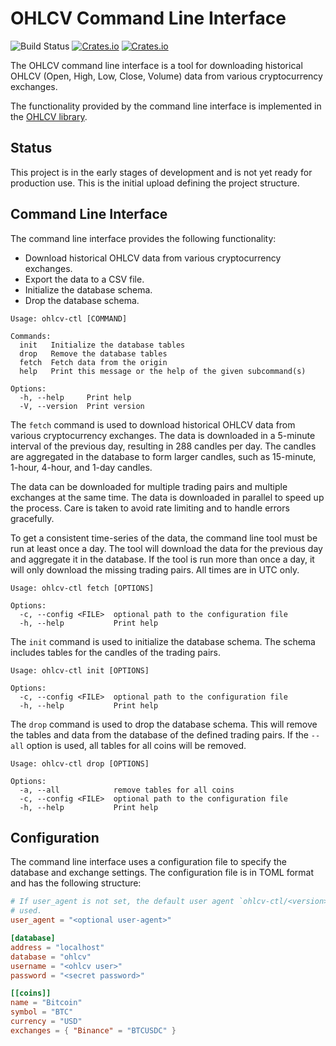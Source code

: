 # OHLCV Command Line Interface

![Build Status](https://img.shields.io/github/actions/workflow/status/typedduck/ohlcv/rust.yml)
[![Crates.io](https://img.shields.io/crates/v/kamo-macros)](https://crates.io/crates/ohlcv-ctl)
[![Crates.io](https://img.shields.io/crates/d/kamo-macros)](https://crates.io/crates/ohlcv-ctl)

The OHLCV command line interface is a tool for downloading historical OHLCV
(Open, High, Low, Close, Volume) data from various cryptocurrency exchanges.

The functionality provided by the command line interface is implemented in the
[OHLCV library](https://crates.io/crates/ohlcv).

## Status

This project is in the early stages of development and is not yet ready for
production use. This is the initial upload defining the project structure.

## Command Line Interface

The command line interface provides the following functionality:

- Download historical OHLCV data from various cryptocurrency exchanges.
- Export the data to a CSV file.
- Initialize the database schema.
- Drop the database schema.

```text
Usage: ohlcv-ctl [COMMAND]

Commands:
  init   Initialize the database tables
  drop   Remove the database tables
  fetch  Fetch data from the origin
  help   Print this message or the help of the given subcommand(s)

Options:
  -h, --help     Print help
  -V, --version  Print version
```

The `fetch` command is used to download historical OHLCV data from various
cryptocurrency exchanges. The data is downloaded in a 5-minute interval of the
previous day, resulting in 288 candles per day. The candles are aggregated in
the database to form larger candles, such as 15-minute, 1-hour, 4-hour, and
1-day candles.

The data can be downloaded for multiple trading pairs and multiple exchanges at
the same time. The data is downloaded in parallel to speed up the process. Care
is taken to avoid rate limiting and to handle errors gracefully.

To get a consistent time-series of the data, the command line tool must be run
at least once a day. The tool will download the data for the previous day and
aggregate it in the database. If the tool is run more than once a day, it will
only download the missing trading pairs. All times are in UTC only.

```text
Usage: ohlcv-ctl fetch [OPTIONS]

Options:
  -c, --config <FILE>  optional path to the configuration file
  -h, --help           Print help
```

The `init` command is used to initialize the database schema. The schema
includes tables for the candles of the trading pairs.

```text
Usage: ohlcv-ctl init [OPTIONS]

Options:
  -c, --config <FILE>  optional path to the configuration file
  -h, --help           Print help
```

The `drop` command is used to drop the database schema. This will remove the
tables and data from the database of the defined trading pairs. If the `--all`
option is used, all tables for all coins will be removed.

```text
Usage: ohlcv-ctl drop [OPTIONS]

Options:
  -a, --all            remove tables for all coins
  -c, --config <FILE>  optional path to the configuration file
  -h, --help           Print help
```

## Configuration

The command line interface uses a configuration file to specify the database and
exchange settings. The configuration file is in TOML format and has the
following structure:

```toml
# If user_agent is not set, the default user agent `ohlcv-ctl/<version>` will be
# used.
user_agent = "<optional user-agent>"

[database]
address = "localhost"
database = "ohlcv"
username = "<ohlcv user>"
password = "<secret password>"

[[coins]]
name = "Bitcoin"
symbol = "BTC"
currency = "USD"
exchanges = { "Binance" = "BTCUSDC" }
```
